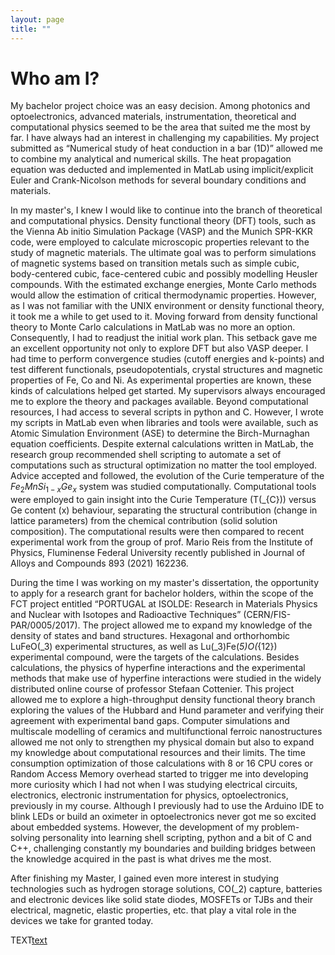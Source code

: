 ```yaml
---
layout: page
title: ""
---
```


# Who am I?

My bachelor project choice was an easy decision. Among photonics and optoelectronics, advanced materials, instrumentation, theoretical and computational physics seemed to be the area that suited me the most by far. I have always had an interest in challenging my capabilities. My project submitted as “Numerical study of heat conduction in a bar (1D)” allowed me to combine my analytical and numerical skills. The heat propagation equation was deducted and implemented in MatLab using implicit/explicit Euler and Crank-Nicolson methods for several boundary conditions and materials.

In my master's, I knew I would like to continue into the branch of theoretical and computational physics. Density functional theory (DFT) tools, such as the Vienna Ab initio Simulation Package (VASP) and the Munich SPR-KKR code, were employed to calculate microscopic properties relevant to the study of magnetic materials. The ultimate goal was to perform simulations of magnetic systems based on transition metals such as simple cubic, body-centered cubic, face-centered cubic and possibly modelling Heusler compounds. With the estimated exchange energies, Monte Carlo methods would allow the estimation of critical thermodynamic properties. However, as I was not familiar with the UNIX environment or density functional theory, it took me a while to get used to it. Moving forward from density functional theory to Monte Carlo calculations in MatLab was no more an option. Consequently, I had to readjust the initial work plan. This setback gave me an excellent opportunity not only to explore DFT but also VASP deeper. I had time to perform convergence studies (cutoff energies and k-points) and test different functionals, pseudopotentials, crystal structures and magnetic properties of Fe, Co and Ni. As experimental properties are known, these kinds of calculations helped get started. My supervisors always encouraged me to explore the theory and packages available. Beyond computational resources, I had access to several scripts in python and C. However, I wrote my scripts in MatLab even when libraries and tools were available, such as Atomic Simulation Environment (ASE) to determine the Birch-Murnaghan equation coefficients. Despite external calculations written in MatLab, the research group recommended shell scripting to automate a set of computations such as structural optimization no matter the tool employed. Advice accepted and followed, the evolution of the Curie temperature of the $`Fe_2MnSi_{1-x}Ge_x`$ system was studied computationally. Computational tools were employed to gain insight into the Curie Temperature (T\(_{C}\)) versus Ge content (x) behaviour, separating the structural contribution (change in lattice parameters) from the chemical contribution (solid solution composition). The computational results were then compared to recent experimental work from the group of prof. Mario Reis from the Institute of Physics, Fluminense Federal University recently published in Journal of Alloys and Compounds 893 (2021) 162236.

During the time I was working on my master's dissertation, the opportunity to apply for a research grant for bachelor holders, within the scope of the FCT project entitled “PORTUGAL at ISOLDE: Research in Materials Physics and Nuclear with Isotopes and Radioactive Techniques” (CERN/FIS-PAR/0005/2017). The project allowed me to expand my knowledge of the density of states and band structures. Hexagonal and orthorhombic LuFeO\(_3\) experimental structures, as well as Lu\(_3\)Fe\(_5\)O\(_{12}\) experimental compound, were the targets of the calculations. Besides calculations, the physics of hyperfine interactions and the experimental methods that make use of hyperfine interactions were studied in the widely distributed online course of professor Stefaan Cottenier. This project allowed me to explore a high-throughput density functional theory branch exploring the values of the Hubbard and Hund parameter and verifying their agreement with experimental band gaps.
Computer simulations and multiscale modelling of ceramics and multifunctional ferroic nanostructures allowed me not only to strengthen my physical domain but also to expand my knowledge about computational resources and their limits. The time consumption optimization of those calculations with 8 or 16 CPU cores or Random Access Memory overhead started to trigger me into developing more curiosity which I had not when I was studying electrical circuits, electronics, electronic instrumentation for physics, optoelectronics, previously in my course. Although I previously had to use the Arduino IDE to blink LEDs or build an oximeter in optoelectronics never got me so excited about embedded systems. However, the development of my problem-solving personality into learning shell scripting, python and a bit of C and C++, challenging constantly my boundaries and building bridges between the knowledge acquired in the past is what drives me the most.

After finishing my Master, I gained even more interest in studying technologies such as hydrogen storage solutions, CO\(_2\) capture, batteries and electronic devices like solid state diodes, MOSFETs or TJBs and their electrical, magnetic, elastic properties, etc. that play a vital role in the devices we take for granted today.

TEXT<ins>text</ins>
